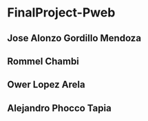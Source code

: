 # FinalProject-Pweb
## Jose Alonzo Gordillo Mendoza
## Rommel Chambi
## Ower Lopez Arela
## Alejandro Phocco Tapia
